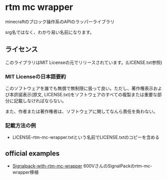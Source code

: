 # rtm mc wrapper

minecraftのブロック操作系のAPIのラッパーライブラリ

srg名ではなく、わかり易い名前になります。

## ライセンス

このライブラリはMIT Licenseの元でリリースされています。(LICENSE.txt参照)

### MIT Licenseの日本語要約

このソフトウェアを誰でも無償で無制限に扱って良い。ただし、著作権表示および本許諾表示(原文, LICENSE.txt)をソフトウェアのすべての複製または重要な部分に記載しなければならない。

また、作者または著作権者は、ソフトウェアに関してなんら責任を負わない。

### 記載方法の例

- LICENSE-rtm-mc-wrapper.txtという名前でLICENSE.txtのコピーを含める

## official examples
- [Signalpack-with-rtm-mc-wrapper](https://github.com/anatawa12/Signalpack-with-rtm-mc-wrapper)
  600VさんのSignalPackのrtm-mc-wrapper移植
